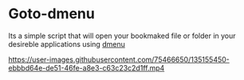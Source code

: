 # Goto-dmenu
Its a simple script that will open your bookmaked file or folder in your desireble applications using [dmenu](http://tools.suckless.org/dmenu/)

https://user-images.githubusercontent.com/75466650/135155450-ebbbd64e-de51-46fe-a8e3-c63c23c2d1ff.mp4
